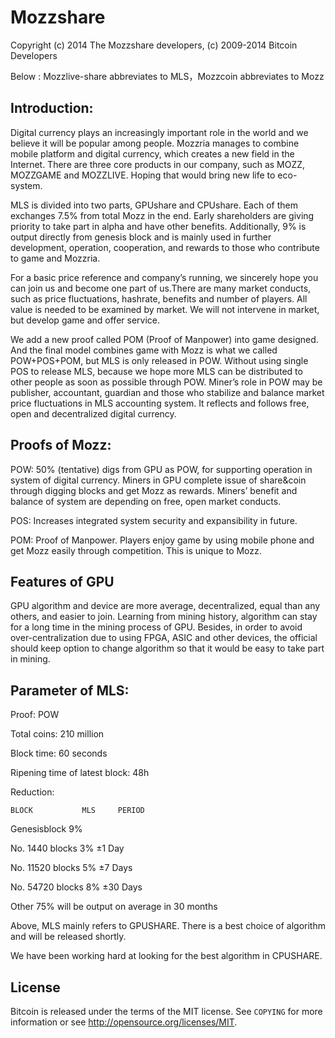 Mozzshare
================================

Copyright (c) 2014 The Mozzshare developers,
(c) 2009-2014 Bitcoin Developers

Below :	
    Mozzlive-share abbreviates to MLS，Mozzcoin abbreviates to Mozz
 	

Introduction:
-------

Digital currency plays an increasingly important role in the world and we believe it will be popular among people. Mozzria manages to combine mobile platform and digital currency, which creates a new field in the Internet. There are three core products in our company, such as MOZZ, MOZZGAME and MOZZLIVE. Hoping that would bring new life to eco-system.

MLS is divided into two parts, GPUshare and CPUshare. Each of them exchanges 7.5% from total Mozz in the end. Early shareholders are giving priority to take part in alpha and have other benefits. Additionally, 9% is output directly from genesis block and is mainly used in further development, operation, cooperation, and rewards to those who contribute to game and Mozzria.

For a basic price reference and company’s running, we sincerely hope you can join us and become one part of us.There are many market conducts, such as price fluctuations, hashrate, benefits and number of players. All value is needed to be examined by market. We will not intervene in market, but develop game and offer service.

We add a new proof called POM (Proof of Manpower) into game designed. And the final model combines game with Mozz is what we called POW+POS+POM, but MLS is only released in POW. Without using single POS to release MLS, because we hope more MLS can be distributed to other people as soon as possible through POW. Miner’s role in POW may be publisher, accountant, guardian and those who stabilize and balance market price fluctuations in MLS accounting system. It reflects and follows free, open and decentralized digital currency.

 

Proofs of Mozz:
-------

POW: 50% (tentative) digs from GPU as POW, for supporting operation in system of digital currency. Miners in GPU complete issue of share&coin through digging blocks and get Mozz as rewards. Miners’ benefit and balance of system are depending on free, open market conducts.

POS: Increases integrated system security and expansibility in future.

POM: Proof of Manpower. Players enjoy game by using mobile phone and get Mozz easily through competition. This is unique to Mozz.

 

Features of GPU
-------

GPU algorithm and device are more average, decentralized, equal than any others, and easier to join. Learning from mining history, algorithm can stay for a long time in the mining process of GPU. Besides, in order to avoid over-centralization due to using FPGA, ASIC and other devices, the official should keep option to change algorithm so that it would be easy to take part in mining.

 

Parameter of MLS:
-------

Proof: POW

Total coins: 210 million

Block time: 60 seconds

Ripening time of latest block: 48h

Reduction:


    BLOCK           MLS     PERIOD
   
Genesisblock        9%	

No. 1440 blocks     3%      ±1 Day

No. 11520 blocks	5%	    ±7 Days

No. 54720 blocks	8%	    ±30 Days

Other 75% will be output on average in 30 months


Above, MLS mainly refers to GPUSHARE. There is a best choice of algorithm and will be released shortly.

We have been working hard at looking for the best algorithm in CPUSHARE.


License
-------

Bitcoin is released under the terms of the MIT license. See `COPYING` for more
information or see http://opensource.org/licenses/MIT.
